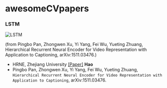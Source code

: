 # awesomeCVpapers

### LSTM
![LSTM](https://farm6.staticflickr.com/5685/23057796405_2d99af4c00_n.jpg)

(from Pingbo Pan, Zhongwen Xu, Yi Yang, Fei Wu, Yueting Zhuang, Hierarchical Recurrent Neural Encoder for Video Representation with Application to Captioning, arXiv:1511.03476.)
 * HRNE, Zhejiang University [[Paper]](http://arxiv.org/pdf/1511.03476v1.pdf) __Hao__
  * Pingbo Pan, Zhongwen Xu, Yi Yang, Fei Wu, Yueting Zhuang, `Hierarchical Recurrent Neural Encoder for Video Representation with Application to Captioning`, arXiv:1511.03476. 
